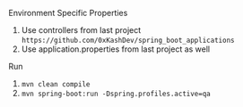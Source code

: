 Environment Specific Properties

1. Use controllers from last project `https://github.com/0xKashDev/spring_boot_applications`
2. Use application.properties from last project as well

Run

1. `mvn clean compile`
2. `mvn spring-boot:run -Dspring.profiles.active=qa`